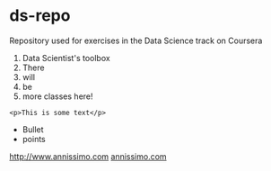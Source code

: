 # ds-repo
Repository used for exercises in the Data Science track on Coursera

1. Data Scientist's toolbox
2. There
3. will
4. be
5. more classes here!

```
<p>This is some text</p>
```

* Bullet
* points

http://www.annissimo.com
[annissimo.com](http://www.annissimo.com)
